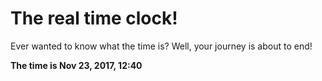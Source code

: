 # The real time clock!

Ever wanted to know what the time is? Well, your journey is about to end!

**The time is Nov 23, 2017, 12:40**